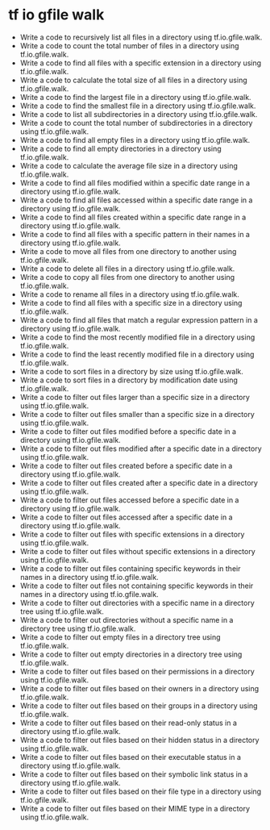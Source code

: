 # tf io gfile walk

- Write a code to recursively list all files in a directory using tf.io.gfile.walk.
- Write a code to count the total number of files in a directory using tf.io.gfile.walk.
- Write a code to find all files with a specific extension in a directory using tf.io.gfile.walk.
- Write a code to calculate the total size of all files in a directory using tf.io.gfile.walk.
- Write a code to find the largest file in a directory using tf.io.gfile.walk.
- Write a code to find the smallest file in a directory using tf.io.gfile.walk.
- Write a code to list all subdirectories in a directory using tf.io.gfile.walk.
- Write a code to count the total number of subdirectories in a directory using tf.io.gfile.walk.
- Write a code to find all empty files in a directory using tf.io.gfile.walk.
- Write a code to find all empty directories in a directory using tf.io.gfile.walk.
- Write a code to calculate the average file size in a directory using tf.io.gfile.walk.
- Write a code to find all files modified within a specific date range in a directory using tf.io.gfile.walk.
- Write a code to find all files accessed within a specific date range in a directory using tf.io.gfile.walk.
- Write a code to find all files created within a specific date range in a directory using tf.io.gfile.walk.
- Write a code to find all files with a specific pattern in their names in a directory using tf.io.gfile.walk.
- Write a code to move all files from one directory to another using tf.io.gfile.walk.
- Write a code to delete all files in a directory using tf.io.gfile.walk.
- Write a code to copy all files from one directory to another using tf.io.gfile.walk.
- Write a code to rename all files in a directory using tf.io.gfile.walk.
- Write a code to find all files with a specific size in a directory using tf.io.gfile.walk.
- Write a code to find all files that match a regular expression pattern in a directory using tf.io.gfile.walk.
- Write a code to find the most recently modified file in a directory using tf.io.gfile.walk.
- Write a code to find the least recently modified file in a directory using tf.io.gfile.walk.
- Write a code to sort files in a directory by size using tf.io.gfile.walk.
- Write a code to sort files in a directory by modification date using tf.io.gfile.walk.
- Write a code to filter out files larger than a specific size in a directory using tf.io.gfile.walk.
- Write a code to filter out files smaller than a specific size in a directory using tf.io.gfile.walk.
- Write a code to filter out files modified before a specific date in a directory using tf.io.gfile.walk.
- Write a code to filter out files modified after a specific date in a directory using tf.io.gfile.walk.
- Write a code to filter out files created before a specific date in a directory using tf.io.gfile.walk.
- Write a code to filter out files created after a specific date in a directory using tf.io.gfile.walk.
- Write a code to filter out files accessed before a specific date in a directory using tf.io.gfile.walk.
- Write a code to filter out files accessed after a specific date in a directory using tf.io.gfile.walk.
- Write a code to filter out files with specific extensions in a directory using tf.io.gfile.walk.
- Write a code to filter out files without specific extensions in a directory using tf.io.gfile.walk.
- Write a code to filter out files containing specific keywords in their names in a directory using tf.io.gfile.walk.
- Write a code to filter out files not containing specific keywords in their names in a directory using tf.io.gfile.walk.
- Write a code to filter out directories with a specific name in a directory tree using tf.io.gfile.walk.
- Write a code to filter out directories without a specific name in a directory tree using tf.io.gfile.walk.
- Write a code to filter out empty files in a directory tree using tf.io.gfile.walk.
- Write a code to filter out empty directories in a directory tree using tf.io.gfile.walk.
- Write a code to filter out files based on their permissions in a directory using tf.io.gfile.walk.
- Write a code to filter out files based on their owners in a directory using tf.io.gfile.walk.
- Write a code to filter out files based on their groups in a directory using tf.io.gfile.walk.
- Write a code to filter out files based on their read-only status in a directory using tf.io.gfile.walk.
- Write a code to filter out files based on their hidden status in a directory using tf.io.gfile.walk.
- Write a code to filter out files based on their executable status in a directory using tf.io.gfile.walk.
- Write a code to filter out files based on their symbolic link status in a directory using tf.io.gfile.walk.
- Write a code to filter out files based on their file type in a directory using tf.io.gfile.walk.
- Write a code to filter out files based on their MIME type in a directory using tf.io.gfile.walk.